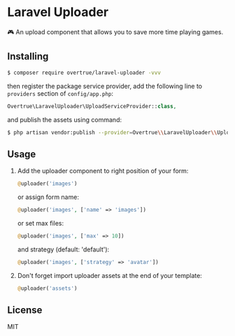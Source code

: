 # Laravel Uploader

:video_game: An upload component that allows you to save more time playing games.

## Installing

```sh
$ composer require overtrue/laravel-uploader -vvv
```

then register the package service provider, add the following line to `providers` section of `config/app.php`:


```php
Overtrue\LaravelUploader\UploadServiceProvider::class,
```

and publish the assets using command:

```sh
$ php artisan vendor:publish --provider=Overtrue\\LaravelUploader\\UploadServiceProvider
```

## Usage

1. Add the uploader component to right position of your form:

    ```php
    @uploader('images')
    ```

    or assign form name:

    ```php
    @uploader('images', ['name' => 'images'])
    ```

    or set max files:

    ```php
    @uploader('images', ['max' => 10])
    ```

    and strategy (default: 'default'):

    ```php
    @uploader('images', ['strategy' => 'avatar'])
    ```

2. Don't forget import uploader assets at the end of your template:

    ```php
    @uploader('assets')
    ```

## License

MIT